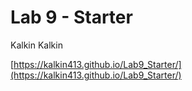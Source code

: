 # Lab 9 - Starter

Kalkin Kalkin

[https://kalkin413.github.io/Lab9_Starter/](https://kalkin413.github.io/Lab9_Starter/)
